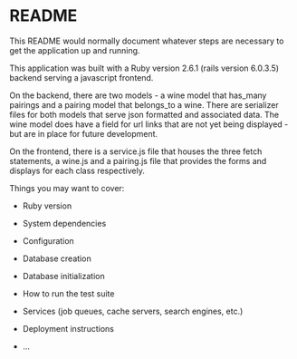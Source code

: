 # README

This README would normally document whatever steps are necessary to get the
application up and running.

This application was built with a Ruby version 2.6.1 (rails version 6.0.3.5) backend serving a javascript frontend.

On the backend, there are two models - a wine model that has_many pairings and a pairing model that belongs_to a wine. There are serializer files for both models that serve json formatted and associated data. The wine model does have a field for url links that are not yet being displayed - but are in place for future development.

On the frontend, there is a service.js file that houses the three fetch statements, a wine.js and a pairing.js file that provides the forms and displays for each class respectively.



Things you may want to cover:

* Ruby version

* System dependencies

* Configuration

* Database creation

* Database initialization

* How to run the test suite

* Services (job queues, cache servers, search engines, etc.)

* Deployment instructions

* ...
